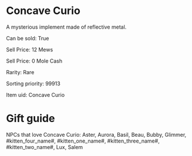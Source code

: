 # Concave Curio

A mysterious implement made of reflective metal.

Can be sold: True

Sell Price: 12 Mews

Sell Price: 0 Mole Cash

Rarity: Rare

Sorting priority: 99913

Item uid: Concave Curio

# Gift guide

NPCs that love Concave Curio: Aster, Aurora, Basil, Beau, Bubby, Glimmer, #kitten_four_name#, #kitten_one_name#, #kitten_three_name#, #kitten_two_name#, Lux, Salem